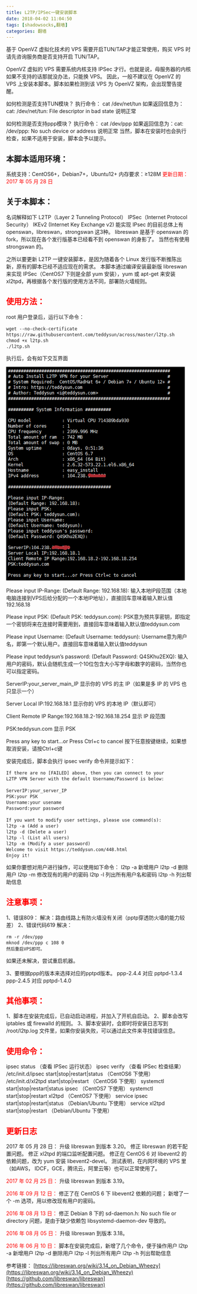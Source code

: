 ```yaml
---
title: L2TP/IPSec一键安装脚本
date: 2018-04-02 11:04:50
tags: [shadowsocks,翻墙]
categories: 翻墙
---
```

基于 OpenVZ 虚拟化技术的 VPS 需要开启TUN/TAP才能正常使用，购买 VPS 时请先咨询服务商是否支持开启 TUN/TAP。

OpenVZ 虚拟的 VPS 需要系统内核支持 IPSec 才行。也就是说，母服务器的内核如果不支持的话那就没办法，只能换 VPS。
因此，一般不建议在 OpenVZ 的 VPS 上安装本脚本。脚本如果检测到该 VPS 为 OpenVZ 架构，会出现警告提醒。

如何检测是否支持TUN模块？
执行命令：
cat /dev/net/tun
如果返回信息为：cat: /dev/net/tun: File descriptor in bad state 说明正常

如何检测是否支持ppp模块？
执行命令：
cat /dev/ppp
如果返回信息为：cat: /dev/ppp: No such device or address 说明正常
当然，脚本在安装时也会执行检查，如果不适用于安装，脚本会予以提示。

<!--more-->
## 本脚本适用环境：
系统支持：CentOS6+，Debian7+，Ubuntu12+
内存要求：≥128M
<font color='red'>更新日期：2017 年 05 月 28 日</font>

## 关于本脚本：
名词解释如下
L2TP（Layer 2 Tunneling Protocol）
IPSec（Internet Protocol Security）
IKEv2 (Internet Key Exchange v2)
能实现 IPsec 的目前总体上有 openswan，libreswan，strongswan 这3种。
libreswan 是基于 openswan 的 fork，所以现在各个发行版基本已经看不到 openswan 的身影了。
当然也有使用 strongswan 的。

之所以要更新 L2TP 一键安装脚本，是因为随着各个 Linux 发行版不断推陈出新，原有的脚本已经不适应现在的需求。
本脚本通过编译安装最新版 libreswan 来实现 IPSec（CentOS7 下则是全部 yum 安装），yum 或 apt-get 来安装 xl2tpd，再根据各个发行版的使用方法不同，部署防火墙规则。


<font color='red'>使用方法：</font>
---
root 用户登录后，运行以下命令：
```
wget --no-check-certificate https://raw.githubusercontent.com/teddysun/across/master/l2tp.sh
chmod +x l2tp.sh
./l2tp.sh
```


执行后，会有如下交互界面

![img1](L2TP-IPSec_sh/l2tp_1.png)


Please input IP-Range:
(Default Range: 192.168.18):
输入本地IP段范围（本地电脑连接到VPS后给分配的一个本地IP地址），直接回车意味着输入默认值192.168.18

Please input PSK:
(Default PSK: teddysun.com):
PSK意为预共享密钥，即指定一个密钥将来在连接时需要用到，直接回车意味着输入默认值teddysun.com

Please input Username:
(Default Username: teddysun):
Username意为用户名，即第一个默认用户。直接回车意味着输入默认值teddysun

Please input teddysun’s password:
(Default Password: Q4SKhu2EXQ):
输入用户的密码，默认会随机生成一个10位包含大小写字母和数字的密码，当然你也可以指定密码。

ServerIP:your_server_main_IP
显示你的 VPS 的主 IP（如果是多 IP 的 VPS 也只显示一个）

Server Local IP:192.168.18.1
显示你的 VPS 的本地 IP（默认即可）

Client Remote IP Range:192.168.18.2-192.168.18.254
显示 IP 段范围

PSK:teddysun.com
显示 PSK

Press any key to start…or Press Ctrl+c to cancel
按下任意按键继续，如果想取消安装，请按Ctrl+c键

安装完成后，脚本会执行 ipsec verify 命令并提示如下：

```
If there are no [FAILED] above, then you can connect to your
L2TP VPN Server with the default Username/Password is below:

ServerIP:your_server_IP
PSK:your PSK
Username:your usename
Password:your password

If you want to modify user settings, please use command(s):
l2tp -a (Add a user)
l2tp -d (Delete a user)
l2tp -l (List all users)
l2tp -m (Modify a user password)
Welcome to visit https://teddysun.com/448.html
Enjoy it!

```

如果你要想对用户进行操作，可以使用如下命令：
l2tp -a 新增用户
l2tp -d 删除用户
l2tp -m 修改现有的用户的密码
l2tp -l 列出所有用户名和密码
l2tp -h 列出帮助信息

<font color='red'>注意事项：</font>
---

1、错误809：
解决：路由线路上有防火墙没有关闭（pptp穿透防火墙的能力较差）
2、错误代码619
解决：
```
rm -r /dev/ppp
mknod /dev/ppp c 108 0 
然后重启VPS即可。
```
如果还未解决，尝试重启机器。

3、要根据ppp的版本来选择对应的pptpd版本。
ppp-2.4.4  对应   pptpd-1.3.4
ppp-2.4.5  对应   pptpd-1.4.0


<font color='red'>其他事项：</font>
---
1、脚本在安装完成后，已自动启动进程，并加入了开机自启动。
2、脚本会改写 iptables 或 firewalld 的规则。
3、脚本安装时，会即时将安装日志写到 /root/l2tp.log 文件里，如果你安装失败，可以通过此文件来寻找错误信息。

<font color='red'>使用命令：</font>
---
ipsec status （查看 IPSec 运行状态）
ipsec verify （查看 IPSec 检查结果）
/etc/init.d/ipsec start|stop|restart|status （CentOS6 下使用）
/etc/init.d/xl2tpd start|stop|restart （CentOS6 下使用）
systemctl start|stop|restart|status ipsec （CentOS7 下使用）
systemctl start|stop|restart xl2tpd （CentOS7 下使用）
service ipsec start|stop|restart|status （Debian/Ubuntu 下使用）
service xl2tpd start|stop|restart （Debian/Ubuntu 下使用）


<font color='red'>更新日志</font>
---
2017 年 05 月 28 日：
升级 libreswan 到版本 3.20。
修正 libreswan 的若干配置问题。
修正 xl2tpd 的端口监听配置问题。
修正在 CentOS 6 对 libevent2 的依赖问题，改为 yum 安装 libevent2-devel。
测试表明，在内网环境的 VPS 里（如AWS， IDCF，GCE，腾讯云，阿里云等）也可以正常使用了。

<font color='red'>2017 年 02 月 25 日：</font>
升级 libreswan 到版本 3.19。

<font color='red'>2016 年 09 月 12 日：</font>
修正了在 CentOS 6 下 libevent2 依赖的问题；
新增了一个 -m 选项，用以修改现有用户的密码。

<font color='red'>2016 年 08 月 13 日：</font>
修正 Debian 8 下的 sd-daemon.h: No such file or directory 问题，是由于缺少依赖包 libsystemd-daemon-dev 导致的。

<font color='red'>2016 年 08 月 05 日：</font>
升级 libreswan 到版本 3.18。

<font color='red'>2016 年 06 月 10 日：</font>
脚本在安装完成后，新增了几个命令，便于操作用户
l2tp -a 新增用户
l2tp -d 删除用户
l2tp -l 列出所有用户
l2tp -h 列出帮助信息



参考链接：
[https://libreswan.org/wiki/3.14_on_Debian_Wheezy](https://libreswan.org/wiki/3.14_on_Debian_Wheezy)
[https://github.com/libreswan/libreswan](https://github.com/libreswan/libreswan)